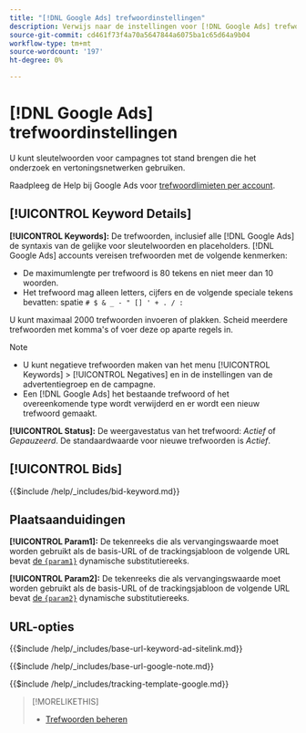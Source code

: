 ```yaml
---
title: "[!DNL Google Ads] trefwoordinstellingen"
description: Verwijs naar de instellingen voor [!DNL Google Ads] trefwoorden.
source-git-commit: cd461f73f4a70a5647844a6075ba1c65d64a9b04
workflow-type: tm+mt
source-wordcount: '197'
ht-degree: 0%

---
```


# [!DNL Google Ads] trefwoordinstellingen

U kunt sleutelwoorden voor campagnes tot stand brengen die het onderzoek en vertoningsnetwerken gebruiken.

Raadpleeg de Help bij Google Ads voor [trefwoordlimieten per account](https://support.google.com/google-ads/answer/6372658).

## [!UICONTROL Keyword Details]

**[!UICONTROL Keywords]:** De trefwoorden, inclusief alle [!DNL Google Ads] de syntaxis van de gelijke voor sleutelwoorden en placeholders. [!DNL Google Ads] accounts vereisen trefwoorden met de volgende kenmerken:

* De maximumlengte per trefwoord is 80 tekens en niet meer dan 10 woorden.
* Het trefwoord mag alleen letters, cijfers en de volgende speciale tekens bevatten: spatie `# $ & _ - " [] ' + . / :`

U kunt maximaal 2000 trefwoorden invoeren of plakken. Scheid meerdere trefwoorden met komma&#39;s of voer deze op aparte regels in.

>[!NOTE]
>
>* U kunt negatieve trefwoorden maken van het menu [!UICONTROL Keywords] > [!UICONTROL Negatives] en in de instellingen van de advertentiegroep en de campagne.
>* Een [!DNL Google Ads] het bestaande trefwoord of het overeenkomende type wordt verwijderd en er wordt een nieuw trefwoord gemaakt.


**[!UICONTROL Status]:** De weergavestatus van het trefwoord: *Actief* of *Gepauzeerd*. De standaardwaarde voor nieuwe trefwoorden is *Actief*.

## [!UICONTROL Bids]

<!-- **[!UICONTROL Bid]:** -->

{{$include /help/_includes/bid-keyword.md}}

## Plaatsaanduidingen

**[!UICONTROL Param1]:** De tekenreeks die als vervangingswaarde moet worden gebruikt als de basis-URL of de trackingsjabloon de volgende URL bevat [de `{param1}`](https://support.google.com/google-ads/answer/6305348) dynamische substitutiereeks.

**[!UICONTROL Param2]:** De tekenreeks die als vervangingswaarde moet worden gebruikt als de basis-URL of de trackingsjabloon de volgende URL bevat [de `{param2}`](https://support.google.com/google-ads/answer/6305348) dynamische substitutiereeks.

## URL-opties

<!-- **[!UICONTROL Base URl]:** -->

{{$include /help/_includes/base-url-keyword-ad-sitelink.md}}

<!-- **[note for Base URL field]:** -->

{{$include /help/_includes/base-url-google-note.md}}

<!-- **[!UICONTROL Tracking Template]:** -->

{{$include /help/_includes/tracking-template-google.md}}

>[!MORELIKETHIS]
>
>* [Trefwoorden beheren](/help/search-social-commerce/campaign-management/campaigns/keyword-manage.md)

